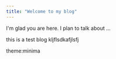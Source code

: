 ```yaml
---
title: "Welcome to my blog"
---
```


I'm glad you are here. I plan to talk about ...

this is a test blog
kljflsdkafjlsfj

theme:minima

